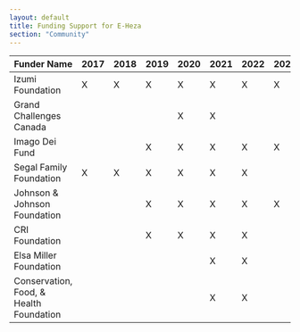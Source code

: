 ```yaml
---
layout: default
title: Funding Support for E-Heza
section: "Community"
---
```

| Funder Name                             | 2017  | 2018  | 2019  | 2020  | 2021 | 2022  | 2023  |
| --------------------------------------- | ----- | ----- | ----- | ----- | ---- | ----- | ----- |
| Izumi Foundation                        | X  | X  | X  | X  | X | X  | X  |
| Grand Challenges Canada                 |   |   |   | X  | X |   |   |
| Imago Dei Fund                          |   |   | X  | X  | X | X  | X  |
| Segal Family Foundation                 | X  | X  | X  | X  | X | X  |   |
| Johnson & Johnson Foundation            |   |   | X  | X  | X | X  | X  |
| CRI Foundation                          |   |   | X  | X  | X | X  |   |
| Elsa Miller Foundation                  |   |   |   |   | X | X  |   |
| Conservation, Food, & Health Foundation |   |   |   |   | X | X  |   |
